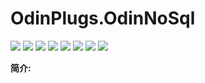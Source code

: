 # OdinPlugs.OdinNoSql
[![](https://img.shields.io/nuget/v/OdinPlugs.OdinNoSql)](https://www.nuget.org/packages/OdinPlugs.OdinNoSql) ![](https://img.shields.io/badge/version-1.0.5-brightgreen.svg) ![](https://img.shields.io/github/issues/odinsam/OdinPlugs.OdinNoSql) ![](https://img.shields.io/github/forks/odinsam/OdinPlugs.OdinNoSql) ![](https://img.shields.io/github/stars/odinsam/OdinPlugs.OdinNoSql) ![](https://img.shields.io/badge/platform-.Net_Core_5.0-brightgreen.svg) ![](https://img.shields.io/github/license/odinsam/OdinPlugs.OdinNoSql) [![](https://img.shields.io/badge/Blog-odinsam.com-blue.svg)](https://odinsam.com) 


**简介:**
